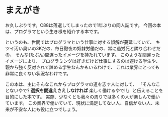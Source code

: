 # まえがき

お久しぶりです。C88は落選してしまったので1年ぶりの同人誌です。
今回の本は、プログラマという生き様を紹介する本です。

というのも、世間ではプログラマという仕事に対する誤解が蔓延していて、
キツイ汚い臭いの3Kだの、毎日徹夜の奴隷労働だの、常に過労死と隣り合わせだの、
そんな(たぶん)間違ったイメージを持たれています。
このような間違ったイメージにより、
プログラミングは好きだけど仕事にするのは避ける学生や、
親から強く反対されて諦める学生なんかもいるわけで、
これは業界にとっても非常に良くない状況なわけです。

この本は、主にそんなこれからプログラマの道を志す人に対して、
「そんなことないやで? **選択を間違えさえしなければ** 楽しく働けるやで!!」
と伝えることを目的にした本です。
実際、少なくとも我々の周りでは多くの人が楽しんで働いています。
この業界で働いていて、現状に満足してない人、自信がない人、未来が不安な人にも役に立つでしょう。

